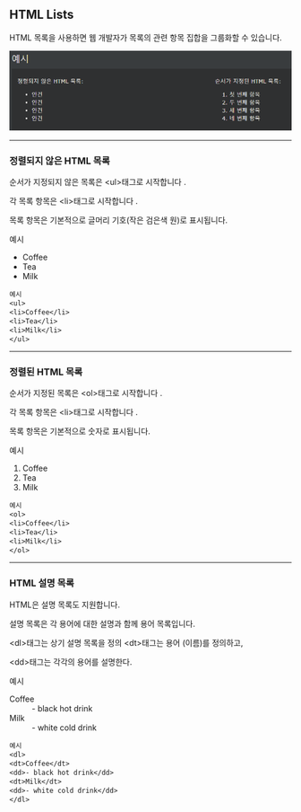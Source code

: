 ## HTML Lists

HTML 목록을 사용하면 웹 개발자가 목록의 관련 항목 집합을 그룹화할 수 있습니다.

<img src='./img/list01.png'>

***
### 정렬되지 않은 HTML 목록
순서가 지정되지 않은 목록은 \<ul>태그로 시작합니다 . 

각 목록 항목은 \<li>태그로 시작합니다 .

목록 항목은 기본적으로 글머리 기호(작은 검은색 원)로 표시됩니다.

예시
<ul>
  <li>Coffee</li>
  <li>Tea</li>
  <li>Milk</li>
</ul>

    예시
    <ul>
    <li>Coffee</li>
    <li>Tea</li>
    <li>Milk</li>
    </ul>

***
### 정렬된 HTML 목록
순서가 지정된 목록은 \<ol>태그로 시작합니다 . 

각 목록 항목은 \<li>태그로 시작합니다 .

목록 항목은 기본적으로 숫자로 표시됩니다.

예시
<ol>
  <li>Coffee</li>
  <li>Tea</li>
  <li>Milk</li>
</ol>

    예시
    <ol>
    <li>Coffee</li>
    <li>Tea</li>
    <li>Milk</li>
    </ol>

***
### HTML 설명 목록
HTML은 설명 목록도 지원합니다.

설명 목록은 각 용어에 대한 설명과 함께 용어 목록입니다.

\<dl>태그는 상기 설명 목록을 정의 \<dt>태그는 용어 (이름)를 정의하고, 

\<dd>태그는 각각의 용어를 설명한다.

예시
<dl>
  <dt>Coffee</dt>
  <dd>- black hot drink</dd>
  <dt>Milk</dt>
  <dd>- white cold drink</dd>
</dl>

    예시
    <dl>
    <dt>Coffee</dt>
    <dd>- black hot drink</dd>
    <dt>Milk</dt>
    <dd>- white cold drink</dd>
    </dl>
